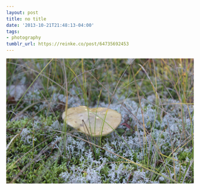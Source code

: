 ```yaml
---
layout: post
title: no title
date: '2013-10-21T21:48:13-04:00'
tags:
- photography
tumblr_url: https://reinke.co/post/64735692453
---
```

 ![](/tumblr_files/tumblr_mv1rodvVOl1r0n9zqo1_1280.jpg)  
